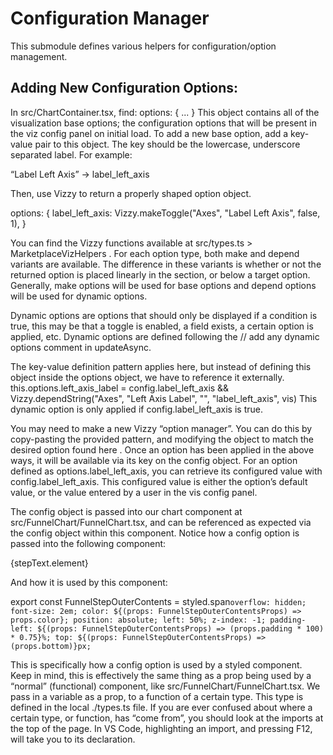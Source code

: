 # Configuration Manager
This submodule defines various helpers for configuration/option management. 

## Adding New Configuration Options:
In src/ChartContainer.tsx, find:
options: {
  ...
}
This object contains all of the visualization base options; the configuration options that will be present in the viz config panel on initial load.
To add a new base option, add a key-value pair to this object. The key should be the lowercase, underscore separated label. For example:

“Label Left Axis” -> label_left_axis


Then, use Vizzy to return a properly shaped option object. 

options: {
  label_left_axis: Vizzy.makeToggle("Axes", "Label Left Axis", false, 1),
}


You can find the Vizzy functions available at src/types.ts > MarketplaceVizHelpers . For each option type, both make and depend variants are available. The difference in these variants is whether or not the returned option is placed linearly in the section, or below a target option. Generally, make options will be used for base options and depend options will be used for dynamic options.

Dynamic options are options that should only be displayed if a condition is true, this may be that a toggle is enabled, a field exists, a certain option is applied, etc. Dynamic options are defined following the // add any dynamic options comment in updateAsync.

The key-value definition pattern applies here, but instead of defining this object inside the options object, we have to reference it externally. 
this.options.left_axis_label = config.label_left_axis && Vizzy.dependString("Axes", "Left Axis Label", "", "label_left_axis", vis)
This dynamic option is only applied if config.label_left_axis is true. 

You may need to make a new Vizzy “option manager”. You can do this by copy-pasting the provided pattern, and modifying the object to match the desired option found here .
Once an option has been applied in the above ways, it will be available via its key on the config object. For an option defined as options.label_left_axis, you can retrieve its configured value with config.label_left_axis. This configured value is either the option’s default value, or the value entered by a user in the vis config panel. 

The config object is passed into our chart component at src/FunnelChart/FunnelChart.tsx, and can be referenced as expected via the config object within this component. Notice how a config option is passed into the following component:


<FunnelStepOuterContents 
  color={config.bar_colors[i]}
  padding={stepWidthPct}
  bottom={outerStepTextY}>
  {stepText.element}
</FunnelStepOuterContents>


And how it is used by this component:

export const FunnelStepOuterContents = styled.span`
  overflow: hidden;
  font-size: 2em;
  color: ${(props: FunnelStepOuterContentsProps) => props.color};
  position: absolute;
  left: 50%;
  z-index: -1;
  padding-left: ${(props: FunnelStepOuterContentsProps) => (props.padding * 100) * 0.75}%;
  top: ${(props: FunnelStepOuterContentsProps) => (props.bottom)}px;
`

This is specifically how a config option is used by a styled component. Keep in mind, this is effectively the same thing as a prop being used by a “normal” (functional) component, like src/FunnelChart/FunnelChart.tsx. We pass in a variable as a prop, to a function of a certain type. This type is defined in the local ./types.ts file. If you are ever confused about where a certain type, or function, has “come from”, you should look at the imports at the top of the page. In VS Code, highlighting an import, and pressing F12, will take you to its declaration. 

